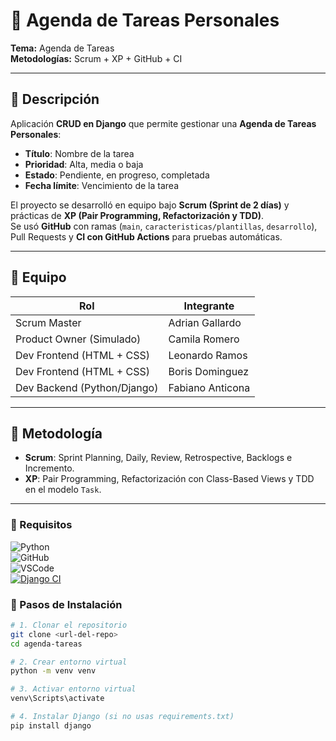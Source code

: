 # 📝 Agenda de Tareas Personales  

**Tema:** Agenda de Tareas  
**Metodologías:** Scrum + XP + GitHub + CI  

---

## 📖 Descripción  
Aplicación **CRUD en Django** que permite gestionar una **Agenda de Tareas Personales**:  

- **Título**: Nombre de la tarea  
- **Prioridad**: Alta, media o baja  
- **Estado**: Pendiente, en progreso, completada  
- **Fecha límite**: Vencimiento de la tarea  

El proyecto se desarrolló en equipo bajo **Scrum (Sprint de 2 días)** y prácticas de **XP (Pair Programming, Refactorización y TDD)**.  
Se usó **GitHub** con ramas (`main`, `caracteristicas/plantillas`, `desarrollo`), Pull Requests y **CI con GitHub Actions** para pruebas automáticas.  

---

## 👥 Equipo  
| Rol                        | Integrante        |
|----------------------------|-------------------|
| Scrum Master               | Adrian Gallardo   |
| Product Owner (Simulado)   | Camila Romero     |
| Dev Frontend (HTML + CSS)  | Leonardo Ramos    |
| Dev Frontend (HTML + CSS)  | Boris Dominguez   |
| Dev Backend (Python/Django)| Fabiano Anticona  |

---

## 🧠 Metodología  
- **Scrum**: Sprint Planning, Daily, Review, Retrospective, Backlogs e Incremento.  
- **XP**: Pair Programming, Refactorización con Class-Based Views y TDD en el modelo `Task`.  

---

### 🔑 Requisitos  
![Python](https://img.shields.io/badge/Python-3776AB?style=for-the-badge&logo=python&logoColor=white)    
![GitHub](https://img.shields.io/badge/GitHub-181717?style=for-the-badge&logo=github&logoColor=white)  
![VSCode](https://img.shields.io/badge/VS%20Code-007ACC?style=for-the-badge&logo=visualstudiocode&logoColor=white)  
[![Django CI](https://github.com/Adrian-nex/Agenda_Tareas_Personales/actions/workflows/django.yml/badge.svg)](https://github.com/Adrian-nex/Agenda_Tareas_Personales/actions/workflows/django.yml)

### 🚀 Pasos de Instalación 

```bash
# 1. Clonar el repositorio
git clone <url-del-repo>
cd agenda-tareas

# 2. Crear entorno virtual
python -m venv venv

# 3. Activar entorno virtual
venv\Scripts\activate

# 4. Instalar Django (si no usas requirements.txt)
pip install django

